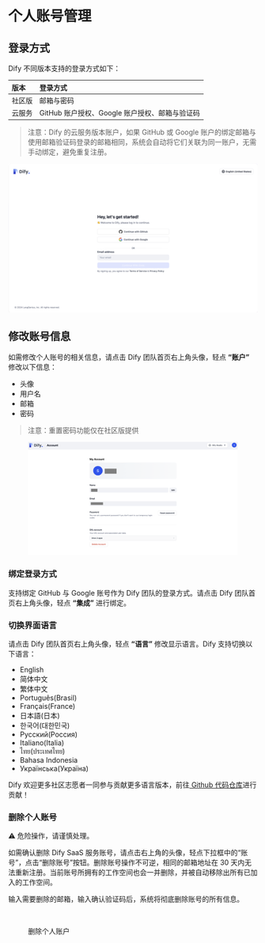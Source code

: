 # 个人账号管理

## 登录方式

Dify 不同版本支持的登录方式如下：

| 版本 | 登录方式 |
| :--- | :--- |
| 社区版 | 邮箱与密码 |
| 云服务 | GitHub 账户授权、Google 账户授权、邮箱与验证码 |

> 注意：Dify 的云服务版本账户，如果 GitHub 或 Google 账户的绑定邮箱与使用邮箱验证码登录的邮箱相同，系统会自动将它们关联为同一账户，无需手动绑定，避免重复注册。

![](../../../img/zh-personal-account-1.png)

## 修改账号信息

如需修改个人账号的相关信息，请点击 Dify 团队首页右上角头像，轻点 **“账户”** 修改以下信息：

* 头像
* 用户名
* 邮箱
* 密码

> 注意：重置密码功能仅在社区版提供

<figure><img src="../../../img/zh-personal-account-2.png" alt=""><figcaption></figcaption></figure>

### 绑定登录方式

支持绑定 GitHub 与 Google 账号作为 Dify 团队的登录方式。请点击 Dify 团队首页右上角头像，轻点 **“集成”** 进行绑定。

### 切换界面语言

请点击 Dify 团队首页右上角头像，轻点 **“语言”** 修改显示语言。Dify 支持切换以下语言：

* English
* 简体中文
* 繁体中文
* Português(Brasil)
* Français(France)
* 日本語(日本)
* 한국어(대한민국)
* Русский(Россия)
* Italiano(Italia)
* ไทย(ประเทศไทย)
* Bahasa Indonesia
* Українська(Україна)

Dify 欢迎更多社区志愿者一同参与贡献更多语言版本，前往[ Github 代码仓库](https://github.com/langgenius/dify/blob/main/CONTRIBUTING.md)进行贡献！

### 删除个人账号

⚠️ 危险操作，请谨慎处理。

如需确认删除 Dify SaaS 服务账号，请点击右上角的头像，轻点下拉框中的“账号”，点击“删除账号”按钮。删除账号操作不可逆，相同的邮箱地址在 30 天内无法重新注册。当前账号所拥有的工作空间也会一并删除，并被自动移除出所有已加入的工作空间。

输入需要删除的邮箱，输入确认验证码后，系统将彻底删除账号的所有信息。

<figure><img src="https://assets-docs.dify.ai/2024/12/ded326f27886b5884969c220ead998d7.png" alt=""><figcaption><p>删除个人账户</p></figcaption></figure>
